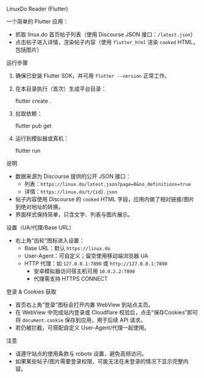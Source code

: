 LinuxDo Reader (Flutter)

一个简单的 Flutter 应用：

- 抓取 linux.do 首页帖子列表（使用 Discourse JSON 接口：`/latest.json`）
- 点击帖子进入详情，渲染帖子内容（使用 `flutter_html` 渲染 `cooked` HTML，包括图片）

运行步骤

1) 确保已安装 Flutter SDK，并可用 `flutter --version` 正常工作。
2) 在本目录执行（首次）生成平台目录：

   flutter create .

3) 拉取依赖：

   flutter pub get

4) 运行到模拟器或真机：

   flutter run

说明

- 数据来源为 Discourse 提供的公开 JSON 接口：
  - 列表：`https://linux.do/latest.json?page=0&no_definitions=true`
  - 详情：`https://linux.do/t/{id}.json`
- 帖子内容使用 Discourse 的 `cooked` HTML 字段，应用内做了相对链接/图片到绝对地址的转换。
- 界面样式保持简单，只含文字、列表与图片展示。

设置（UA/代理/Base URL）

- 右上角“齿轮”图标进入设置：
  - Base URL：默认 `https://linux.do`
  - User-Agent：可自定义；留空使用移动端浏览器 UA
  - HTTP 代理：如 `127.0.0.1:7890` 或 `http://127.0.0.1:7890`
    - 安卓模拟器访问宿主机可用 `10.0.2.2:7890`
    - 代理需支持 HTTPS CONNECT

登录 & Cookies 获取

- 首页右上角“登录”图标会打开内置 WebView 到站点主页。
- 在 WebView 中完成站内登录或 Cloudflare 校验后，点击“保存Cookies”即可将 `document.cookie` 保存到应用，用于后续 API 请求。
- 若仍被拦截，可搭配自定义 User-Agent/代理一起使用。

注意

- 请遵守站点的使用条款与 robots 设置，避免高频访问。
- 如果某些帖子/图片需要登录权限，可能无法在未登录的情况下显示完整内容。
